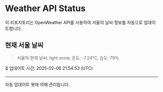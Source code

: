 
# Weather API Status

이 리포지토리는 OpenWeather API를 사용하여 서울의 날씨 정보를 자동으로 업데이트합니다.

## 현재 서울 날씨
> 서울의 현재 날씨: light snow, 온도: -7.24°C, 습도: 79%

⏳ 업데이트 시간: 2025-02-06 21:54:53 (UTC)

---
자동 업데이트 봇에 의해 관리됩니다.
